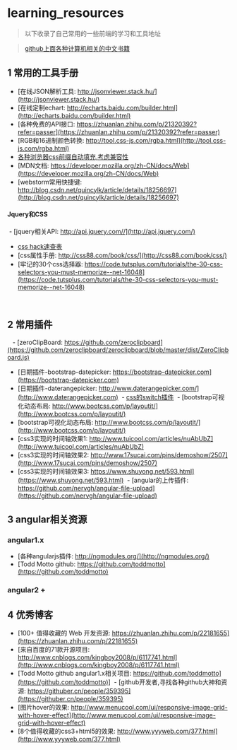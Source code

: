 # learning_resources
> 以下收录了自己常用的一些前端的学习和工具地址

> [github上面各种计算机相关的中文书籍](https://github.com/justjavac/free-programming-books-zh_CN)

## 1 常用的工具手册

  - [在线JSON解析工具: http://jsonviewer.stack.hu/](http://jsonviewer.stack.hu/)
  - [在线定制echart: http://echarts.baidu.com/builder.html](http://echarts.baidu.com/builder.html)
  - [各种免费的API接口: https://zhuanlan.zhihu.com/p/21320392?refer=passer](https://zhuanlan.zhihu.com/p/21320392?refer=passer)
  - [RGB和16进制颜色转换: http://tool.css-js.com/rgba.html](http://tool.css-js.com/rgba.html)
  - [各种浏览器css前缀自动填充,考虑兼容性](https://autoprefixer.github.io/)
  - [MDN文档: https://developer.mozilla.org/zh-CN/docs/Web](https://developer.mozilla.org/zh-CN/docs/Web)
  - [webstorm常用快捷键: http://blog.csdn.net/quincylk/article/details/18256697](http://blog.csdn.net/quincylk/article/details/18256697)
  
#### Jquery和CSS

  - [jquery相关API: http://api.jquery.com//](http://api.jquery.com/)
  - [css hack速查表](http://www.hujuntao.com/web/css/css-hack-cheat-sheet.html)
  - [css属性手册: http://css88.com/book/css/](http://css88.com/book/css/)
  - [牢记的30个css选择器: https://code.tutsplus.com/tutorials/the-30-css-selectors-you-must-memorize--net-16048](https://code.tutsplus.com/tutorials/the-30-css-selectors-you-must-memorize--net-16048)
 
  
 
## 2 常用插件
  
  - [zeroClipBoard: https://github.com/zeroclipboard](https://github.com/zeroclipboard/zeroclipboard/blob/master/dist/ZeroClipboard.js)
  - [日期插件-bootstrap-datepicker: https://bootstrap-datepicker.com](https://bootstrap-datepicker.com)
  - [日期插件-daterangepicker: http://www.daterangepicker.com/](http://www.daterangepicker.com)
  - [css的switch插件](http://www.bootcss.com/p/bootstrap-switch/)
  - [bootstrap可视化动态布局: http://www.bootcss.com/p/layoutit/](http://www.bootcss.com/p/layoutit/)
  - [bootstrap可视化动态布局: http://www.bootcss.com/p/layoutit/](http://www.bootcss.com/p/layoutit/)
  - [css3实现的时间轴效果1: http://www.tuicool.com/articles/nuAbUbZ](http://www.tuicool.com/articles/nuAbUbZ)
  - [css3实现的时间轴效果2: http://www.17sucai.com/pins/demoshow/2507](http://www.17sucai.com/pins/demoshow/2507)
  - [css3实现的时间轴效果3: https://www.shuyong.net/593.html](https://www.shuyong.net/593.html)
  - [angular的上传插件: https://github.com/nervgh/angular-file-upload](https://github.com/nervgh/angular-file-upload)
  

## 3 angular相关资源
### angular1.x
  - [各种angularjs插件: http://ngmodules.org/](http://ngmodules.org/)
  - [Todd Motto github: https://github.com/toddmotto](https://github.com/toddmotto)

### angular2 +



## 4 优秀博客 
  
  - [100+ 值得收藏的 Web 开发资源: https://zhuanlan.zhihu.com/p/22181655](https://zhuanlan.zhihu.com/p/22181655)
  - [来自百度的71款开源项目: http://www.cnblogs.com/kingboy2008/p/6117741.html](http://www.cnblogs.com/kingboy2008/p/6117741.html)
  - [Todd Motto github angular1.x相关项目: https://github.com/toddmotto](https://github.com/toddmotto)]
  - [github开发者,寻找各种github大神和资源: https://githuber.cn/people/359395](https://githuber.cn/people/359395)
  - [图片hover的效果: http://www.menucool.com/ui/responsive-image-grid-with-hover-effect](http://www.menucool.com/ui/responsive-image-grid-with-hover-effect)
  - [8个值得收藏的css3+html5的效果: http://www.yyyweb.com/377.html](http://www.yyyweb.com/377.html)
